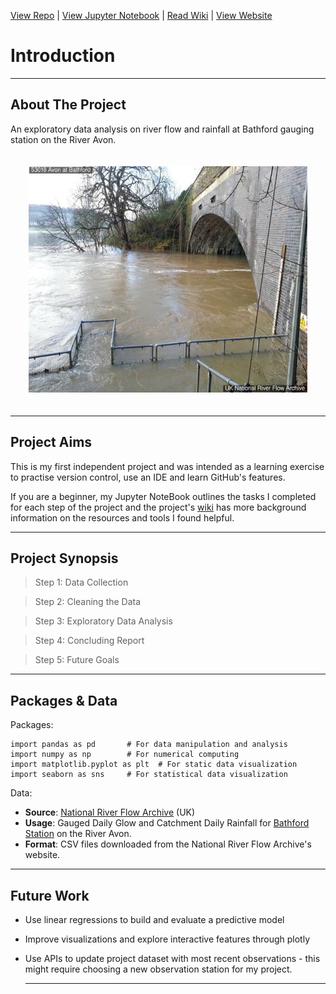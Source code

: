 [View Repo](https://github.com/sonia-beslika/River-Flow-Project) | [View Jupyter Notebook](river-avon-portfolio-project.ipynb) | [Read Wiki](https://github.com/sonia-beslika/River-Flow-Project/wiki) | [View Website](https://sonia-beslika.github.io/River-Flow-Project/)

# Introduction
***

## About The Project

An exploratory data analysis on river flow and rainfall at Bathford gauging station on the River Avon.

<div align="center">
<img src="Bathford-Station-Image.jpg" alt="Bathford Station" width="446" height="362" style="margin: 20px">
</div>



***

## Project Aims
This is my first independent project and was intended as a learning exercise to practise version control, use an IDE and learn GitHub's features.

If you are a beginner, my Jupyter NoteBook outlines the tasks I completed for each step of the project and the project's [wiki](https://github.com/sonia-beslika/River-Flow-Project/wiki) has more background information on the resources and tools I found helpful.

***
## Project Synopsis

>  Step 1: Data Collection
 
>  Step 2: Cleaning the Data
 
> Step 3: Exploratory Data Analysis
 
>  Step 4: Concluding Report

> Step 5: Future Goals

***

## Packages & Data

Packages:
```
import pandas as pd       # For data manipulation and analysis
import numpy as np        # For numerical computing
import matplotlib.pyplot as plt  # For static data visualization
import seaborn as sns     # For statistical data visualization
```
Data:
   - **Source**: [National River Flow Archive](https://nrfa.ceh.ac.uk/) (UK)
   - **Usage**: Gauged Daily Glow and Catchment Daily Rainfall for [Bathford Station](https://nrfa.ceh.ac.uk/data/station/info/53018) on the River Avon.
   - **Format**: CSV files downloaded from the National River Flow Archive's website.

***

## Future Work

- Use linear regressions to build and evaluate a predictive model

- Improve visualizations and explore interactive features through plotly

- Use APIs to update project dataset with most recent observations - this might require choosing a new observation station for my project.

  ***


